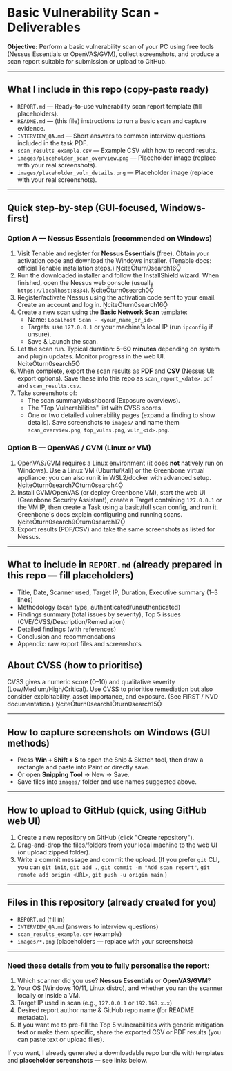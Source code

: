 # Basic Vulnerability Scan - Deliverables

**Objective:** Perform a basic vulnerability scan of your PC using free tools (Nessus Essentials or OpenVAS/GVM), collect screenshots, and produce a scan report suitable for submission or upload to GitHub.

---

## What I include in this repo (copy-paste ready)
- `REPORT.md` — Ready-to-use vulnerability scan report template (fill placeholders).
- `README.md` — (this file) instructions to run a basic scan and capture evidence.
- `INTERVIEW_QA.md` — Short answers to common interview questions included in the task PDF.
- `scan_results_example.csv` — Example CSV with how to record results.
- `images/placeholder_scan_overview.png` — Placeholder image (replace with your real screenshots).
- `images/placeholder_vuln_details.png` — Placeholder image (replace with your real screenshots).

---

## Quick step-by-step (GUI-focused, Windows-first)

### Option A — **Nessus Essentials (recommended on Windows)**
1. Visit Tenable and register for **Nessus Essentials** (free). Obtain your activation code and download the Windows installer. (Tenable docs: official Tenable installation steps.) citeturn0search16
2. Run the downloaded installer and follow the InstallShield wizard. When finished, open the Nessus web console (usually `https://localhost:8834`). citeturn0search0
3. Register/activate Nessus using the activation code sent to your email. Create an account and log in. citeturn0search16
4. Create a new scan using the **Basic Network Scan** template:
   - Name: `Localhost Scan - <your_name_or_id>`
   - Targets: use `127.0.0.1` or your machine's local IP (run `ipconfig` if unsure).
   - Save & Launch the scan.
5. Let the scan run. Typical duration: **5–60 minutes** depending on system and plugin updates. Monitor progress in the web UI. citeturn0search5
6. When complete, export the scan results as **PDF** and **CSV** (Nessus UI: export options). Save these into this repo as `scan_report_<date>.pdf` and `scan_results.csv`.
7. Take screenshots of:
   - The scan summary/dashboard (Exposure overviews).
   - The "Top Vulnerabilities" list with CVSS scores.
   - One or two detailed vulnerability pages (expand a finding to show details).
   Save screenshots to `images/` and name them `scan_overview.png`, `top_vulns.png`, `vuln_<id>.png`.

### Option B — **OpenVAS / GVM (Linux or VM)**
1. OpenVAS/GVM requires a Linux environment (it does **not** natively run on Windows). Use a Linux VM (Ubuntu/Kali) or the Greenbone virtual appliance; you can also run it in WSL2/docker with advanced setup. citeturn0search7turn0search4
2. Install GVM/OpenVAS (or deploy Greenbone VM), start the web UI (Greenbone Security Assistant), create a Target containing `127.0.0.1` or the VM IP, then create a Task using a basic/full scan config, and run it. Greenbone's docs explain configuring and running scans. citeturn0search9turn0search17
3. Export results (PDF/CSV) and take the same screenshots as listed for Nessus.

---

## What to include in `REPORT.md` (already prepared in this repo — fill placeholders)
- Title, Date, Scanner used, Target IP, Duration, Executive summary (1–3 lines)
- Methodology (scan type, authenticated/unauthenticated)
- Findings summary (total issues by severity), Top 5 issues (CVE/CVSS/Description/Remediation)
- Detailed findings (with references)
- Conclusion and recommendations
- Appendix: raw export files and screenshots

## About CVSS (how to prioritise)
CVSS gives a numeric score (0–10) and qualitative severity (Low/Medium/High/Critical). Use CVSS to prioritise remediation but also consider exploitability, asset importance, and exposure. (See FIRST / NVD documentation.) citeturn0search1turn0search15

---

## How to capture screenshots on Windows (GUI methods)
- Press **Win + Shift + S** to open the Snip & Sketch tool, then draw a rectangle and paste into Paint or directly save.
- Or open **Snipping Tool** → New → Save.
- Save files into `images/` folder and use names suggested above.

---

## How to upload to GitHub (quick, using GitHub web UI)
1. Create a new repository on GitHub (click "Create repository").
2. Drag-and-drop the files/folders from your local machine to the web UI (or upload zipped folder).
3. Write a commit message and commit the upload.
(If you prefer `git` CLI, you can `git init`, `git add .`, `git commit -m "Add scan report"`, `git remote add origin <URL>`, `git push -u origin main`.)

---

## Files in this repository (already created for you)
- `REPORT.md` (fill in)
- `INTERVIEW_QA.md` (answers to interview questions)
- `scan_results_example.csv` (example)
- `images/*.png` (placeholders — replace with your screenshots)

---

### Need these details from you to fully personalise the report:
1. Which scanner did you use? **Nessus Essentials** or **OpenVAS/GVM**?
2. Your OS (Windows 10/11, Linux distro), and whether you ran the scanner locally or inside a VM.
3. Target IP used in scan (e.g., `127.0.0.1` or `192.168.x.x`)
4. Desired report author name & GitHub repo name (for README metadata).
5. If you want me to pre-fill the Top 5 vulnerabilities with generic mitigation text or make them specific, share the exported CSV or PDF results (you can paste text or upload files).

If you want, I already generated a downloadable repo bundle with templates and **placeholder screenshots** — see links below.
